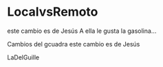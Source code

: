 # LocalvsRemoto

este cambio es de Jesús 
A ella le gusta la gasolina...

Cambios del gcuadra
este cambio es de Jesús

LaDelGuille